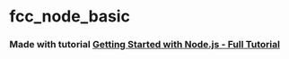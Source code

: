 # fcc_node_basic

### Made with tutorial [Getting Started with Node.js - Full Tutorial](https://www.youtube.com/watch?v=gG3pytAY2MY)
